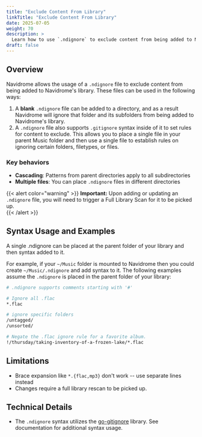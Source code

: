 ```yaml
---
title: "Exclude Content From Library"
linkTitle: "Exclude Content From Library"
date: 2025-07-05
weight: 70
description: >
  Learn how to use `.ndignore` to exclude content from being added to Navidrome's library
draft: false
---
```


## Overview

Navidrome allows the usage of a `.ndignore` file to exclude content from being added to Navidrome's library. These files can be used in the following ways: 
1. A **blank** `.ndignore` file can be added to a directory, and as a result Navidrome will ignore that folder and its subfolders from being added to Navidrome's library. 
2. A `.ndignore` file also supports `.gitignore` syntax inside of it to set rules for content to exclude. This allows you to place a single file in your parent Music folder and then use a single file to establish rules on ignoring certain folders, filetypes, or files. 

### Key behaviors
- **Cascading**: Patterns from parent directories apply to all subdirectories
- **Multiple files**: You can place `.ndignore` files in different directories

{{< alert color="warning" >}}
**Important:** Upon adding or updating an `.ndignore` file, you will need to trigger a Full Library Scan for it to be picked up.  
{{< /alert >}}

## Syntax Usage and Examples

A single .ndignore can be placed at the parent folder of your library and then syntax added to it. 

For example, if your `~/Music` folder is mounted to Navidrome then you could create `~/Music/.ndignore` and add syntax to it. The following examples assume the `.ndignore` is placed in the parent folder of your library: 

```bash
# .ndignore supports comments starting with '#'

# Ignore all .flac
*.flac

# ignore specific folders
/untagged/
/unsorted/

# Negate the .flac ignore rule for a favorite album. 
!/thursday/taking-inventory-of-a-frozen-lake/*.flac
```

## Limitations
- Brace expansion like `*.{flac,mp3}` don't work -- use separate lines instead
- Changes require a full library rescan to be picked up. 

## Technical Details
- The `.ndignore` syntax utilizes the [go-gitignore](https://pkg.go.dev/github.com/sabhiram/go-gitignore) library. See documentation for additional syntax usage. 